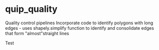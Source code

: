 # quip_quality
Quality control pipelines
Incorporate code to identify polygons with long edges - uses shapely.simplify function to identify and consolidate edges that form "almost"straight lines

Test
